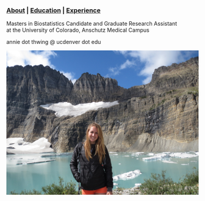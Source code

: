 ### [About](https://athwing.github.io)  |  [Education](https://athwing.github.io/education) |  [Experience](https://athwing.github.io/experience)

Masters in Biostatistics Candidate and Graduate Research Assistant <br>
at the University of Colorado, Anschutz Medical Campus

annie dot thwing @ ucdenver dot edu

![About Me](/IMG_0985.JPG)
